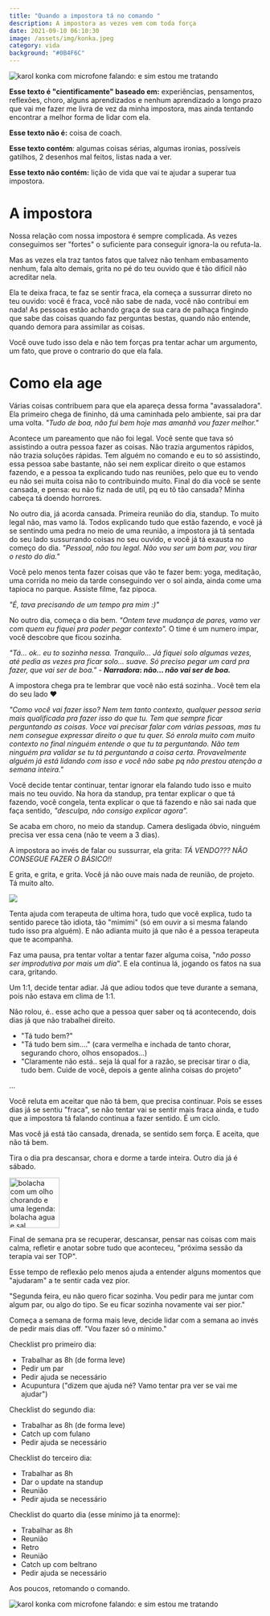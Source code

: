 ```yaml
---
title: "Quando a impostora tá no comando "
description: A impostora as vezes vem com toda força
date: 2021-09-10 06:10:30
image: /assets/img/konka.jpeg
category: vida
background: "#0B4F6C"
---
```


![karol konka com microfone falando: e sim estou me tratando](assets/img/konka.jpeg "karol konka com microfone falando: e sim estou me tratando")

**Esse texto é "cientificamente" baseado em:** experiências, pensamentos, reflexões, choro, alguns aprendizados e nenhum aprendizado a longo prazo que vai me fazer me livra de vez da minha impostora, mas ainda tentando encontrar a melhor forma de lidar com ela.

**Esse texto não é:** coisa de coach.

**Esse texto contém**: algumas coisas sérias, algumas ironias, possíveis gatilhos, 2 desenhos mal feitos, listas nada a ver.

**Esse texto não contém:** lição de vida que vai te ajudar a superar tua impostora.

# A impostora

Nossa relação com nossa impostora é sempre complicada. As vezes conseguimos ser "fortes" o suficiente para conseguir ignora-la ou refuta-la.

Mas as vezes ela traz tantos fatos que talvez não tenham embasamento nenhum, fala alto demais, grita no pé do teu ouvido que é tão difícil não acreditar nela.

Ela te deixa fraca, te faz se sentir fraca, ela começa a sussurrar direto no teu ouvido: você é fraca, você não sabe de nada, você não contribui em nada! As pessoas estão achando graça de sua cara de palhaça fingindo que sabe das coisas quando faz perguntas bestas, quando não entende, quando demora para assimilar as coisas.

Você ouve tudo isso dela e não tem forças pra tentar achar um argumento, um fato, que prove o contrario do que ela fala.

# Como ela age

Várias coisas contribuem para que ela apareça dessa forma "avassaladora". Ela primeiro chega de fininho, dá uma caminhada pelo ambiente, sai pra dar uma volta. *"Tudo de boa, não fui bem hoje mas amanhã vou fazer melhor."*

Acontece um pareamento que não foi legal. Você sente que tava só assistindo a outra pessoa fazer as coisas. Não trazia argumentos rápidos, não trazia soluções rápidas. Tem alguém no comando e eu to só assistindo, essa pessoa sabe bastante, não sei nem explicar direito o que estamos fazendo, e a pessoa ta explicando tudo nas reuniões, pelo que eu to vendo eu não sei muita coisa não to contribuindo muito. Final do dia você se sente cansada, e pensa: eu não fiz nada de util, pq eu tô tão cansada? Minha cabeça tá doendo horrores.

No outro dia, já acorda cansada. Primeira reunião do dia, standup. To muito legal não, mas vamo lá. Todos explicando tudo que estão fazendo, e você já se sentindo uma pedra no meio de uma reunião, a impostora já tá sentada do seu lado sussurrando coisas no seu ouvido, e você já tá exausta no começo do dia. *"Pessoal, não tou legal. Não vou ser um bom par, vou tirar o resto do dia."*

Você pelo menos tenta fazer coisas que vão te fazer bem: yoga, meditação, uma corrida no meio da tarde conseguindo ver o sol ainda, ainda come uma tapioca no parque. Assiste filme, faz pipoca.

*"É, tava precisando de um tempo pra mim :)"*

No outro dia, começa o dia bem. *"Ontem teve mudança de pares, vamo ver com quem eu fiquei pra poder pegar contexto".* O time é um numero impar, você descobre que ficou sozinha.

*"Tá... ok.. eu to sozinha nessa. Tranquilo... Já fiquei solo algumas vezes, até pedia as vezes pra ficar solo... suave. Só preciso pegar um card pra fazer, que vai ser de boa."* - ***Narradora*: *não... não vai ser de boa.***

A impostora chega pra te lembrar que você não está sozinha.. Você tem ela do seu lado ❤️

*"Como você vai fazer isso? Nem tem tanto contexto, qualquer pessoa seria mais qualificada pra fazer isso do que tu. Tem que sempre ficar perguntando as coisas. Voce vai precisar falar com várias pessoas, mas tu nem consegue expressar direito o que tu quer. Só enrola muito com muito contexto no final ninguém entende o que tu ta perguntando. Não tem ninguém pra validar se tu tá perguntando a coisa certa. Provavelmente alguém já está lidando com isso e você não sabe pq não prestou atenção a semana inteira."*

Você decide tentar continuar, tentar ignorar ela falando tudo isso e muito mais no teu ouvido. Na hora da standup, pra tentar explicar o que tá fazendo, você congela, tenta explicar o que tá fazendo e não sai nada que faça sentido, *"desculpa, não consigo explicar agora".*

Se acaba em choro, no meio da standup. Camera desligada óbvio, ninguém precisa ver essa cena (não te veem a 3 dias).

A impostora ao invés de falar ou sussurrar, ela grita: *TÁ VENDO??? NÃO CONSEGUE FAZER O BÁSICO!!*

E grita, e grita, e grita. Você já não ouve mais nada de reunião, de projeto. Tá muito alto.


<img src="assets/img/fraca.png" />

Tenta ajuda com terapeuta de ultima hora, tudo que você explica, tudo ta sentido parece tão idiota, tão "mimimi" (só em ouvir a si mesma falando tudo isso pra alguém). E não adianta muito já que não é a pessoa terapeuta que te acompanha.

Faz uma pausa, pra tentar voltar a tentar fazer alguma coisa, "*não posso ser improdutiva por mais um dia*". E ela continua lá, jogando os fatos na sua cara, gritando.

Um 1:1, decide tentar adiar. Já que adiou todos que teve durante a semana, pois não estava em clima de 1:1.

Não rolou, é.. esse acho que a pessoa quer saber oq tá acontecendo, dois dias já que não trabalhei direito.

* "Tá tudo bem?"
* "Tá tudo bem sim...." (cara vermelha e inchada de tanto chorar, segurando choro, olhos ensopados...)
* "Claramente não está.. seja lá qual for a razão, se precisar tirar o dia, tudo bem. Cuide de você, depois a gente alinha coisas do projeto"

...

Você reluta em aceitar que não tá bem, que precisa continuar. Pois se esses dias já se sentiu "fraca", se não tentar vai se sentir mais fraca ainda, e tudo que a impostora tá falando continua a fazer sentido. É um ciclo.

Mas você já está tão cansada, drenada, se sentido sem força. E aceita, que não tá bem.

Tira o dia pra descansar, chora e dorme a tarde inteira. Outro dia já é sábado.

<img src="assets/img/bolacha.png" alt="bolacha com um olho chorando e uma legenda: bolacha agua e sal" title="bolacha com um olho chorando e uma legenda: bolacha agua e sal" width="100"/>

Final de semana pra se recuperar, descansar, pensar nas coisas com mais calma, refletir e anotar sobre tudo que aconteceu, "próxima sessão da terapia vai ser TOP".

Esse tempo de reflexão pelo menos ajuda a entender alguns momentos que "ajudaram" a te sentir cada vez pior.

"Segunda feira, eu não quero ficar sozinha. Vou pedir para me juntar com algum par, ou algo do tipo. Se eu ficar sozinha novamente vai ser pior."

Começa a semana de forma mais leve, decide lidar com a semana ao invés de pedir mais dias off. "Vou fazer só o mínimo."

Checklist pro primeiro dia:

* Trabalhar as 8h (de forma leve)
* Pedir um par
* Pedir ajuda se necessário
* Acupuntura ("dizem que ajuda né? Vamo tentar pra ver se vai me ajudar")

Checklist do segundo dia:

* Trabalhar as 8h (de forma leve)
* Catch up com fulano
* Pedir ajuda se necessário

Checklist do terceiro dia:

* Trabalhar as 8h
* Dar o update na standup
* Reunião
* Pedir ajuda se necessário

Checklist do quarto dia (esse mínimo já ta enorme):

* Trabalhar as 8h
* Reunião
* Retro
* Reunião
* Catch up com beltrano
* Pedir ajuda se necessário

Aos poucos, retomando o comando.

<img src="assets/img/konka.jpeg" alt="karol konka com microfone falando: e sim estou me tratando" title="karol konka com microfone falando: e sim estou me tratando" />